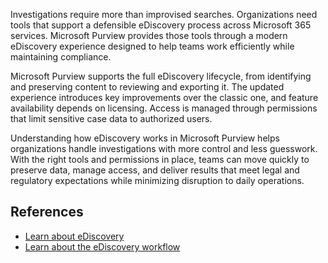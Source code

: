 Investigations require more than improvised searches. Organizations need tools that support a defensible eDiscovery process across Microsoft 365 services. Microsoft Purview provides those tools through a modern eDiscovery experience designed to help teams work efficiently while maintaining compliance.

Microsoft Purview supports the full eDiscovery lifecycle, from identifying and preserving content to reviewing and exporting it. The updated experience introduces key improvements over the classic one, and feature availability depends on licensing. Access is managed through permissions that limit sensitive case data to authorized users.

Understanding how eDiscovery works in Microsoft Purview helps organizations handle investigations with more control and less guesswork. With the right tools and permissions in place, teams can move quickly to preserve data, manage access, and deliver results that meet legal and regulatory expectations while minimizing disruption to daily operations.

## References

- [Learn about eDiscovery](/purview/edisc)
- [Learn about the eDiscovery workflow](/purview/edisc-workflow)
